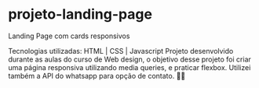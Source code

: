 # projeto-landing-page
Landing Page com cards responsivos 

Tecnologias utilizadas:
HTML | CSS | Javascript
Projeto desenvolvido durante as aulas do curso de Web design, o objetivo desse projeto foi criar uma página responsiva utilizando media queries, 
e praticar flexbox. Utilizei também a API do whatsapp para opção de contato. 👩‍💻



